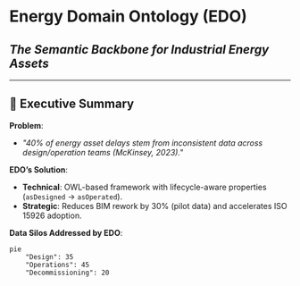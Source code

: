 # **Energy Domain Ontology (EDO)**  
## *The Semantic Backbone for Industrial Energy Assets*  

---

## **🌟 Executive Summary**  
**Problem**:  
- *"40% of energy asset delays stem from inconsistent data across design/operation teams (McKinsey, 2023)."*  

**EDO’s Solution**:  
- **Technical**: OWL-based framework with lifecycle-aware properties (`asDesigned` → `asOperated`).  
- **Strategic**: Reduces BIM rework by 30% (pilot data) and accelerates ISO 15926 adoption.  

**Data Silos Addressed by EDO**:
```mermaid
pie
    "Design": 35
    "Operations": 45
    "Decommissioning": 20
```